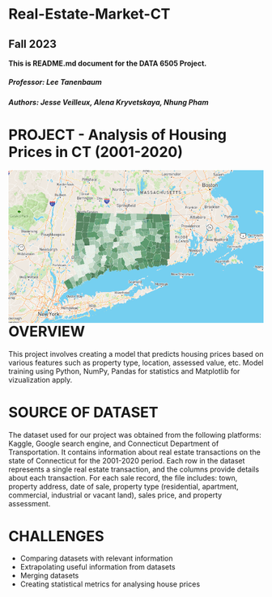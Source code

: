 # Real-Estate-Market-CT
## Fall 2023    
__This is README.md document for the DATA 6505 Project.__ 

##### Professor: Lee Tanenbaum
##### Authors: Jesse Veilleux, Alena Kryvetskaya, Nhung Pham

# PROJECT - Analysis of Housing Prices in CT (2001-2020)

<img src="https://github.com/alenak2610/RE-market-CT/blob/main/CT%20state.png"
     alt="map 3"
     style="float: left; margin-right: 10px;" />

# OVERVIEW

This project involves creating a model that predicts housing prices based on various features such as property type, location, assessed value, etc. 
Model training using Python, NumPy, Pandas for statistics and Matplotlib for vizualization apply. 

# SOURCE OF DATASET

The dataset used for our project was obtained from the following platforms: Kaggle, Google search engine, and Connecticut Department of Transportation. It contains information about real estate transactions on the state of Connecticut for the 2001-2020 period. Each row in the dataset represents a single real estate transaction, and the columns provide details about each transaction. For each sale record, the file includes: town, property address, date of sale, property type (residential, apartment, commercial, industrial or vacant land), sales price, and property assessment.

# CHALLENGES

- Comparing datasets with relevant information
- Extrapolating useful information from datasets
- Merging datasets
- Creating statistical metrics for analysing house prices



